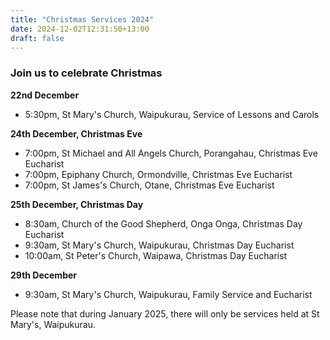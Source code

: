 ```yaml
---
title: "Christmas Services 2024"
date: 2024-12-02T12:31:50+13:00
draft: false
---
```


### Join us to celebrate Christmas

**22nd December**

* 5:30pm, St Mary's Church, Waipukurau, Service of Lessons and Carols

**24th December, Christmas Eve**

* 7:00pm, St Michael and All Angels Church, Porangahau, Christmas Eve Eucharist
* 7:00pm, Epiphany Church, Ormondville, Christmas Eve Eucharist
* 7:00pm, St James's Church, Otane, Christmas Eve Eucharist

**25th December, Christmas Day**

* 8:30am, Church of the Good Shepherd, Onga Onga, Christmas Day Eucharist
* 9:30am, St Mary's Church, Waipukurau, Christmas Day Eucharist
* 10:00am, St Peter's Church, Waipawa, Christmas Day Eucharist

**29th December**

* 9:30am, St Mary's Church, Waipukurau, Family Service and Eucharist

Please note that during January 2025, there will only be services held at St Mary's, Waipukurau.